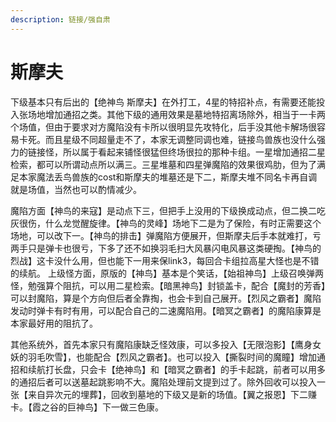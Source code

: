 ```yaml
---
description: 链接/强自肃
---
```


# 斯摩夫

下级基本只有后出的【绝神鸟 斯摩夫】在外打工，4星的特招补点，有需要还能投入张场地增加通招之类。其他下级的通用效果是墓地特招离场除外，相当于一卡两个场值，但由于要求对方魔陷没有卡所以很明显先攻特化，后手没其他卡解场很容易卡死。而且星级不同超量走不了，本家无调整同调也难，链接鸟兽族也没什么强力的链接怪，所以属于看起来铺怪很猛但终场很拉的那种卡组。一星增加通招二星检索，都可以所谓动点所以满三。三星堆墓和四星弹魔陷的效果很鸡肋，但为了满足本家魔法丢鸟兽族的cost和斯摩夫的堆墓还是下二，斯摩夫堆不同名卡再自调就是场值，当然也可以酌情减少。

&#x20;魔陷方面【神鸟的来寇】是动点下三，但把手上没用的下级换成动点，但二换二吃灰很伤，什么龙觉醒旋律。【神鸟的灵峰】场地下二是为了保险，有时正需要这个场地，可以改下一。【神鸟的排击】弹魔陷方便展开，但斯摩夫后手本就难打，亏两手只是弹卡也很亏，下多了还不如换羽毛扫大风暴闪电风暴这类硬掏。【神鸟的烈战】这卡没什么用，但也能下一用来保link3，每回合卡组拉高星大怪也是不错的续航。 上级怪方面，原版的【神鸟】基本是个笑话，【始祖神鸟】上级召唤弹两怪，勉强算个阻抗，可以用二星检索。【暗黑神鸟】封锁盖卡，配合【魔封的芳香】可以封魔陷，算是个方向但后者全靠掏，也会卡到自己展开。【烈风之霸者】魔陷发动时弹卡有时有用，可以配合自己的二速魔陷用。【暗冥之霸者】的魔陷康算是本家最好用的阻抗了。

&#x20;其他系统外，首先本家只有魔陷康缺乏怪效康，可以多投入【无限泡影】【鹰身女妖的羽毛吹雪】，也能配合【烈风之霸者】。也可以投入【撕裂时间的魔瞳】增加通招和续航打长盘，只会卡【绝神鸟】和【暗冥之霸者】的手卡起跳，前者可以用多的通招后者可以送墓起跳影响不大。魔陷处理前文提到过了。除外回收可以投入一张【来自异次元的埋葬】，回收到墓地的下级又是新的场值。【翼之报恩】下二赚卡。【霞之谷的巨神鸟】下一做三色康。
